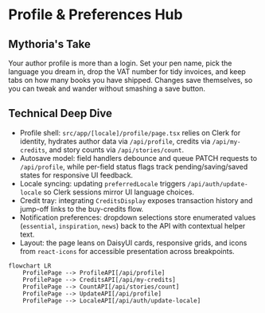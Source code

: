# Profile & Preferences Hub

## Mythoria's Take

Your author profile is more than a login. Set your pen name, pick the language you dream in, drop the VAT number for tidy invoices, and keep tabs on how many books you have shipped. Changes save themselves, so you can tweak and wander without smashing a save button.

## Technical Deep Dive

- Profile shell: `src/app/[locale]/profile/page.tsx` relies on Clerk for identity, hydrates author data via `/api/profile`, credits via `/api/my-credits`, and story counts via `/api/stories/count`.
- Autosave model: field handlers debounce and queue PATCH requests to `/api/profile`, while per-field status flags track pending/saving/saved states for responsive UI feedback.
- Locale syncing: updating `preferredLocale` triggers `/api/auth/update-locale` so Clerk sessions mirror UI language choices.
- Credit tray: integrating `CreditsDisplay` exposes transaction history and jump-off links to the buy-credits flow.
- Notification preferences: dropdown selections store enumerated values (`essential`, `inspiration`, `news`) back to the API with contextual helper text.
- Layout: the page leans on DaisyUI cards, responsive grids, and icons from `react-icons` for accessible presentation across breakpoints.

```mermaid
flowchart LR
    ProfilePage --> ProfileAPI[/api/profile]
    ProfilePage --> CreditsAPI[/api/my-credits]
    ProfilePage --> CountAPI[/api/stories/count]
    ProfilePage --> UpdateAPI[/api/profile]
    ProfilePage --> LocaleAPI[/api/auth/update-locale]
```
